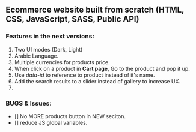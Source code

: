 ## Ecommerce website built from scratch (HTML, CSS, JavaScript, SASS, Public API)

### Features in the next versions:
1. Two UI modes (Dark, Light)
2. Arabic Language.
3. Multiple  currencies for products price.
4. When click on a product in **Cart page**, Go to the product and pop it up.
5. Use *data-id* to reference to product instead of it's name.
6. Add the search results to a slider instead of gallery to increase UX.
7. 


### BUGS & Issues:
- [] No MORE products button in NEW seciton.
- [] reduce JS global variables.
